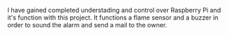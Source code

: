 I have gained completed understading and control over Raspberry Pi and it's function with this project. It functions a flame sensor and a buzzer in order to sound the alarm and send a mail to the owner.
